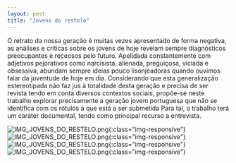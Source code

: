```yaml
---
layout: post
title: "Jovens do restelo"
---
```


O retrato da nossa geração é muitas vezes apresentado de forma negativa, as análises e críticas sobre os jovens de hoje revelam sempre diagnósticos preocupantes e receosos pelo futuro. Apelidada constantemente com adjetivos pejorativos como narcisista, alienada, preguiçosa, viciada e obsessiva, abundam sempre ideias pouco lisonjeadoras quando ouvimos falar da juventude de hoje em dia. Considerando que esta generalização estereotipada não faz jus à totalidade desta geração e precisa de ser revista tendo em conta diversos contextos sociais, propõe-se neste trabalho explorar precisamente a geração jovem portuguesa que não se identifica com os rótulos a que está a ser submetida Para tal, o trabalho terá um caráter documental, tendo como principal recurso a entrevista.

![IMG_JOVENS_DO_RESTELO.png](/assets/images/IMG_JOVENS_DO_RESTELO.png){:class="img-responsive"}
![IMG_JOVENS_DO_RESTELO.png](/assets/images/IMG_JOVENS_DO_RESTELO.png){:class="img-responsive"}
![IMG_JOVENS_DO_RESTELO.png](/assets/images/IMG_JOVENS_DO_RESTELO.png){:class="img-responsive"}
![IMG_JOVENS_DO_RESTELO.png](/assets/images/IMG_JOVENS_DO_RESTELO.png){:class="img-responsive"}